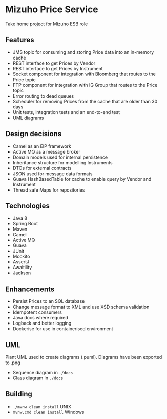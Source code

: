 # Mizuho Price Service

Take home project for Mizuho ESB role

## Features

* JMS topic for consuming and storing Price data into an in-memory cache
* REST interface to get Prices by Vendor
* REST interface to get Prices by Instrument
* Socket component for integration with Bloomberg that routes to the Price topic
* FTP component for integration with IG Group that routes to the Price topic
* Error routing to dead queues
* Scheduler for removing Prices from the cache that are older than 30 days
* Unit tests, integration tests and an end-to-end test
* UML diagrams

## Design decisions

* Camel as an EIP framework
* Active MQ as a message broker
* Domain models used for internal persistence
* Inheritance structure for modelling Instruments
* DTOs for external contracts
* JSON used for message data formats
* Guava HashBasedTable for cache to enable query by Vendor and Instrument
* Thread safe Maps for repositories

## Technologies

* Java 8
* Spring Boot
* Maven
* Camel
* Active MQ
* Guava
* JUnit
* Mockito
* AssertJ
* Awaitility
* Jackson

## Enhancements

* Persist Prices to an SQL database
* Change message format to XML and use XSD schema validation
* Idempotent consumers
* Java docs where required
* Logback and better logging
* Dockerise for use in containerised environment

## UML

Plant UML used to create diagrams (.puml). Diagrams have been exported to .png

* Sequence diagram in `./docs`
* Class diagram in `./docs`

## Building

* `./mvnw clean install` UNIX
* `mvnw.cmd clean install` Windows


